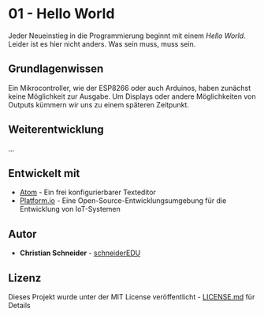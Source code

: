 # 01 - Hello World

Jeder Neueinstieg in die Programmierung beginnt mit einem *Hello World*. Leider ist es hier nicht anders. Was sein muss, muss sein.

## Grundlagenwissen

Ein Mikrocontroller, wie der ESP8266 oder auch Arduinos, haben zunächst keine Möglichkeit zur Ausgabe. Um Displays oder andere Möglichkeiten von Outputs kümmern wir uns zu einem späteren Zeitpunkt.



## Weiterentwicklung

...

## Entwickelt mit

* [Atom](https://atom.io/) - Ein frei konfigurierbarer Texteditor
* [Platform.io](https://platformio.org/) - Eine Open-Source-Entwicklungsumgebung für die Entwicklung von IoT-Systemen

## Autor

* **Christian Schneider** - [schneiderEDU](https://github.com/schneiderEDU)

## Lizenz

Dieses Projekt wurde unter der MIT License veröffentlicht -  [LICENSE.md](LICENSE.md) für Details
